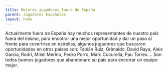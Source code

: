 ```yaml
---
title: Mejores jugadores fuera de España
parent: Jugadores Españoles
layout: home
---
```

Actualmente fuera de España hay muchos representantes de nuestro país fuera del mismo, para encotrar una mejor oportunidad y dar un paso al frente para covertirse en estrellas, algunos jugadores que buscaron oportunidades en otros paises son: Fabián Ruiz, Grimaldo, David Raya, Aleix García, Rodri, Mikel Merino, Pedro Porro, Marc Cucurella, Pau Torres.... Son todos buenos jugadores que abandonaro su país para encotrar un equipo mejor.

